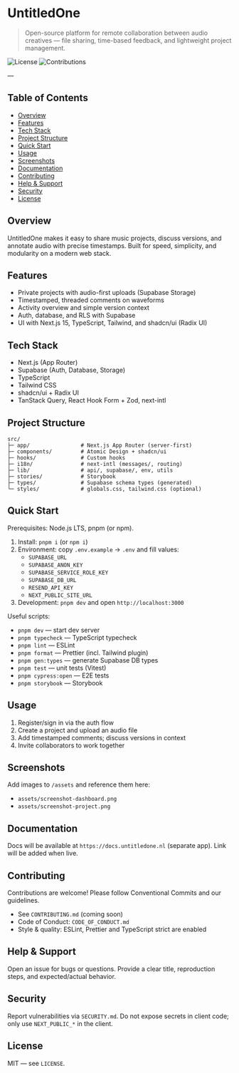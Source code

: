 # UntitledOne

> Open-source platform for remote collaboration between audio creatives — file sharing, time-based feedback, and lightweight project management.

![License](https://img.shields.io/badge/license-MIT-blue)
![Contributions](https://img.shields.io/badge/contributions-welcome-brightgreen)

—

## Table of Contents

- [Overview](#overview)
- [Features](#features)
- [Tech Stack](#tech-stack)
- [Project Structure](#project-structure)
- [Quick Start](#quick-start)
- [Usage](#usage)
- [Screenshots](#screenshots)
- [Documentation](#documentation)
- [Contributing](#contributing)
- [Help & Support](#help--support)
- [Security](#security)
- [License](#license)

## Overview

UntitledOne makes it easy to share music projects, discuss versions, and annotate audio with precise timestamps. Built for speed, simplicity, and modularity on a modern web stack.

## Features

- Private projects with audio-first uploads (Supabase Storage)
- Timestamped, threaded comments on waveforms
- Activity overview and simple version context
- Auth, database, and RLS with Supabase
- UI with Next.js 15, TypeScript, Tailwind, and shadcn/ui (Radix UI)

## Tech Stack

- Next.js (App Router)
- Supabase (Auth, Database, Storage)
- TypeScript
- Tailwind CSS
- shadcn/ui + Radix UI
- TanStack Query, React Hook Form + Zod, next-intl

## Project Structure

```text
src/
├─ app/                # Next.js App Router (server-first)
├─ components/         # Atomic Design + shadcn/ui
├─ hooks/              # Custom hooks
├─ i18n/               # next-intl (messages/, routing)
├─ lib/                # api/, supabase/, env, utils
├─ stories/            # Storybook
├─ types/              # Supabase schema types (generated)
└─ styles/             # globals.css, tailwind.css (optional)
```

## Quick Start

Prerequisites: Node.js LTS, pnpm (or npm).

1. Install: `pnpm i` (or `npm i`)
2. Environment: copy `.env.example` → `.env` and fill values:
   - `SUPABASE_URL`
   - `SUPABASE_ANON_KEY`
   - `SUPABASE_SERVICE_ROLE_KEY`
   - `SUPABASE_DB_URL`
   - `RESEND_API_KEY`
   - `NEXT_PUBLIC_SITE_URL`
3. Development: `pnpm dev` and open `http://localhost:3000`

Useful scripts:

- `pnpm dev` — start dev server
- `pnpm typecheck` — TypeScript typecheck
- `pnpm lint` — ESLint
- `pnpm format` — Prettier (incl. Tailwind plugin)
- `pnpm gen:types` — generate Supabase DB types
- `pnpm test` — unit tests (Vitest)
- `pnpm cypress:open` — E2E tests
- `pnpm storybook` — Storybook

## Usage

1. Register/sign in via the auth flow
2. Create a project and upload an audio file
3. Add timestamped comments; discuss versions in context
4. Invite collaborators to work together

## Screenshots

Add images to `/assets` and reference them here:

- `assets/screenshot-dashboard.png`
- `assets/screenshot-project.png`

## Documentation

Docs will be available at `https://docs.untitledone.nl` (separate app). Link will be added when live.

## Contributing

Contributions are welcome! Please follow Conventional Commits and our guidelines.

- See `CONTRIBUTING.md` (coming soon)
- Code of Conduct: `CODE_OF_CONDUCT.md`
- Style & quality: ESLint, Prettier and TypeScript strict are enabled

## Help & Support

Open an issue for bugs or questions. Provide a clear title, reproduction steps, and expected/actual behavior.

## Security

Report vulnerabilities via `SECURITY.md`. Do not expose secrets in client code; only use `NEXT_PUBLIC_*` in the client.

## License

MIT — see `LICENSE`.
